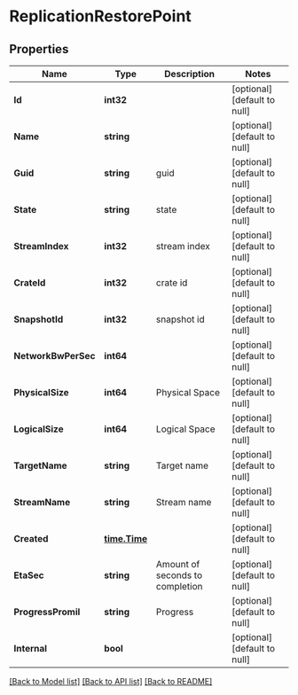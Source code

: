 # ReplicationRestorePoint

## Properties
Name | Type | Description | Notes
------------ | ------------- | ------------- | -------------
**Id** | **int32** |  | [optional] [default to null]
**Name** | **string** |  | [optional] [default to null]
**Guid** | **string** | guid | [optional] [default to null]
**State** | **string** | state | [optional] [default to null]
**StreamIndex** | **int32** | stream index | [optional] [default to null]
**CrateId** | **int32** | crate id | [optional] [default to null]
**SnapshotId** | **int32** | snapshot id | [optional] [default to null]
**NetworkBwPerSec** | **int64** |  | [optional] [default to null]
**PhysicalSize** | **int64** | Physical Space | [optional] [default to null]
**LogicalSize** | **int64** | Logical Space | [optional] [default to null]
**TargetName** | **string** | Target name | [optional] [default to null]
**StreamName** | **string** | Stream name | [optional] [default to null]
**Created** | [**time.Time**](time.Time.md) |  | [optional] [default to null]
**EtaSec** | **string** | Amount of seconds to completion | [optional] [default to null]
**ProgressPromil** | **string** | Progress | [optional] [default to null]
**Internal** | **bool** |  | [optional] [default to null]

[[Back to Model list]](../README.md#documentation-for-models) [[Back to API list]](../README.md#documentation-for-api-endpoints) [[Back to README]](../README.md)


